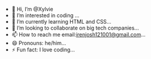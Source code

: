 - 👋 Hi, I’m @Xylvie
- 👀 I’m interested in coding ...
- 🌱 I’m currently learning HTML and CSS...
- 💞️ I’m looking to collaborate on big tech companies...
- 📫 How to reach me email:irenjosh121001@gmail.com...
- 😄 Pronouns: he/him...
- ⚡ Fun fact: I love coding...

<!---
Xylvie/Xylvie is a ✨ special ✨ repository because its `README.md` (this file) appears on your GitHub profile.
You can click the Preview link to take a look at your changes.
--->
